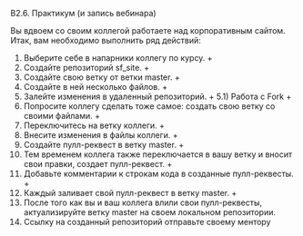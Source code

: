 B2.6. Практикум (и запись вебинара)

 Вы вдвоем со своим коллегой работаете над корпоративным сайтом. 
 Итак, вам необходимо выполнить ряд действий:
1) Выберите себе в напарники коллегу по курсу. +
2) Создайте репозиторий sf_site. +
3) Создайте свою ветку от ветки master. +
4) Создайте в ней несколько файлов. +
5) Залейте изменения в удаленный репозиторий. +
 5.1) Работа с Fork +
6) Попросите коллегу сделать тоже самое: создать свою ветку со своими файлами. + 
7) Переключитесь на ветку коллеги. +
8) Внесите изменения в файлы коллеги. +
9) Создайте пулл-реквест в ветку master. +
10) Тем временем коллега также переключается в вашу ветку и вносит свои правки, создает пулл-реквест. +
11) Добавьте комментарии к строкам кода в созданные пулл-реквесты. +
12) Каждый заливает свой пулл-реквест в ветку master. +
13) После того как вы и ваш коллега влили свои пулл-реквесты, актуализируйте ветку master на своем локальном репозитории.
14) Ссылку на созданный репозиторий отправьте своему ментору

